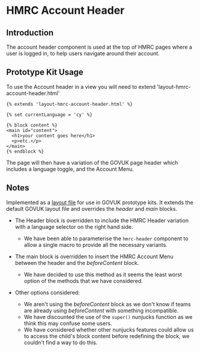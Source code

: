 # HMRC Account Header

## Introduction

The account header component is used at the top of HMRC pages where a user is logged in, to help users navigate around their account.

## Prototype Kit Usage

To use the Account header in a view you will need to extend 'layout-hmrc-account-header.html'

```
{% extends 'layout-hmrc-account-header.html' %}

{% set currentLanguage = 'cy' %}

{% block content %}
<main id="content">
  <h1>your content goes here</h1>
  <p>etc.</p>
</main>
{% endblock %}
```
The page will then have a variation of the GOVUK page header which includes a language toggle, and the Account Menu.

## Notes

Implemented as a [layout file](`/src/layouts/layout-hmrc-account-menu.html`) for use in GOVUK prototype kits. It extends the default GOVUK layout file and overrides the _header_ and _main_ blocks.

* The Header block is overridden to include the HMRC Header variation with a language selector on the right hand side.
  * We have been able to parameterise the `hmrc-header` component to allow a single macro to provide all the necessary variants.

* The main block is overridden to insert the HMRC Account Menu between the header and the _beforeContent_ block.
  * We have decided to use this method as it seems the least worst option of the methods that we have considered.

* Other options considered:

  * We aren't using the _beforeContent_ block as we don't know if teams are already using _beforeContent_ with something incompatible.
  * We have discounted the use of the `super()` nunjucks function as we think this may confuse some users.
  * We have considered whether other nunjucks features could allow us to access the child's block content before redefining the block, we couldn't find a way to do this.

